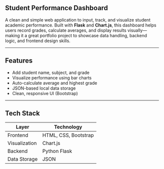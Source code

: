 ## Student Performance Dashboard

A clean and simple web application to input, track, and visualize student academic performance. Built with **Flask** and **Chart.js**, this dashboard helps users record grades, calculate averages, and display results visually—making it a great portfolio project to showcase data handling, backend logic, and frontend design skills.

---

##  Features

-  Add student name, subject, and grade
-  Visualize performance using bar charts
-  Auto-calculate average and highest grade
-  JSON-based local data storage
-  Clean, responsive UI (Bootstrap)

---

## Tech Stack

| Layer       | Technology      |
|-------------|------------------|
| Frontend    | HTML, CSS, Bootstrap |
| Visualization | Chart.js        |
| Backend     | Python Flask     |
| Data Storage| JSON             |
